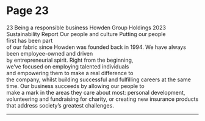 # Page 23

23
Being a responsible business
 Howden Group Holdings 2023 Sustainability Report 
Our people and culture
Putting our people  
first has been part  
of our fabric since 
Howden was founded 
back in 1994.
We have always been employee-owned and driven  
by entrepreneurial spirit. Right from the beginning,  
we’ve focused on employing talented individuals  
and empowering them to make a real difference to  
the company, whilst building successful and fulfilling 
careers at the same time. 
Our business succeeds by allowing our people to  
make a mark in the areas they care about most: 
personal development, volunteering and fundraising 
for charity, or creating new insurance products that 
address society’s greatest challenges.


---